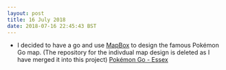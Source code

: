 ```yaml
---
layout: post
title: 16 July 2018 
date: 2018-07-16 22:45:43 BST
---
```

+ I decided to have a go and use [MapBox](http://mapbox.com) to design the famous Pokémon Go map. (The repository for the indivdual map design is deleted as I have merged it into this project) [Pokémon Go - Essex](https://jackwebdev.github.io/Pokemon-Go-Essex)
